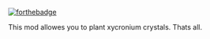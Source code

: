 [![forthebadge](https://forthebadge.com/images/badges/designed-in-ms-paint.svg)](https://forthebadge.com)

This mod allowes you to plant xycronium crystals.
Thats all.
